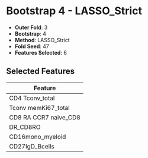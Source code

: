 # Bootstrap 4 - LASSO_Strict

- **Outer Fold**: 3
- **Bootstrap**: 4
- **Method**: LASSO_Strict
- **Fold Seed**: 47
- **Features Selected**: 6

## Selected Features

| Feature |
|---------|
| CD4 Tconv_total |
| Tconv memKi67_total |
| CD8 RA CCR7 naive_CD8 |
| DR_CD8RO |
| CD16mono_myeloid |
| CD27IgD_Bcells |
